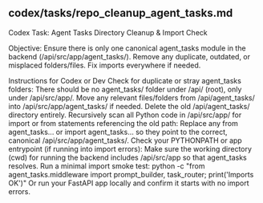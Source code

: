 ## codex/tasks/repo_cleanup_agent_tasks.md

Codex Task: Agent Tasks Directory Cleanup & Import Check

Objective:
Ensure there is only one canonical agent_tasks module in the backend (/api/src/app/agent_tasks/). Remove any duplicate, outdated, or misplaced folders/files. Fix imports everywhere if needed.

Instructions for Codex or Dev
Check for duplicate or stray agent_tasks folders:
There should be no agent_tasks/ folder under /api/ (root), only under /api/src/app/.
Move any relevant files/folders from /api/agent_tasks/ into /api/src/app/agent_tasks/ if needed.
Delete the old /api/agent_tasks/ directory entirely.
Recursively scan all Python code in /api/src/app/ for import or from statements referencing the old path:
Replace any from agent_tasks... or import agent_tasks... so they point to the correct, canonical /api/src/app/agent_tasks/.
Check your PYTHONPATH or app entrypoint (if running into import errors):
Make sure the working directory (cwd) for running the backend includes /api/src/app so that agent_tasks resolves.
Run a minimal import smoke test:
python -c "from agent_tasks.middleware import prompt_builder, task_router; print('Imports OK')"
Or run your FastAPI app locally and confirm it starts with no import errors.
